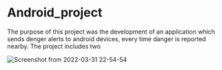 # Android_project

The purpose of this project was the development of an application which sends denger alerts to android devices, every time danger is reported nearby. The project includes two 


![Screenshot from 2022-03-31 22-54-54](https://user-images.githubusercontent.com/62807134/161138812-ccd9aa38-789d-4aa7-b58c-6d5da5244a6d.png)
